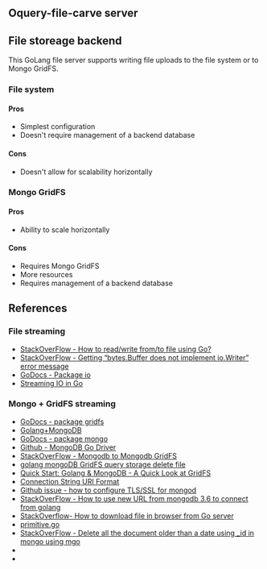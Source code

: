 ## Oquery-file-carve server

## File storeage backend
This GoLang file server supports writing file uploads to the file system or to Mongo GridFS. 

### File system
#### Pros
* Simplest configuration
* Doesn't require management of a backend database

#### Cons
* Doesn't allow for scalability horizontally

### Mongo GridFS
#### Pros
* Ability to scale horizontally 

#### Cons
* Requires Mongo GridFS
* More resources
* Requires management of a backend database

## References
### File streaming
* [StackOverFlow - How to read/write from/to file using Go?](https://stackoverflow.com/questions/1821811/how-to-read-write-from-to-file-using-go)
* [StackOverFlow - Getting “bytes.Buffer does not implement io.Writer” error message](https://stackoverflow.com/questions/23454940/getting-bytes-buffer-does-not-implement-io-writer-error-message)
* [GoDocs - Package io](https://golang.org/pkg/io/)
* [Streaming IO in Go](https://medium.com/learning-the-go-programming-language/streaming-io-in-go-d93507931185)

### Mongo + GridFS streaming
* [GoDocs - package gridfs](https://godoc.org/go.mongodb.org/mongo-driver/mongo/gridfs#Bucket.OpenUploadStream)
* [Golang+MongoDB](https://blog.csdn.net/qq_25490573/article/details/103540311)
* [GoDocs - package mongo](https://godoc.org/go.mongodb.org/mongo-driver/mongo)
* [Github - MongoDB Go Driver](https://github.com/mongodb/mongo-go-driver)
* [StackOverFlow - Mongodb to Mongodb GridFS](https://stackoverflow.com/questions/30694254/mongodb-to-mongodb-gridfs)
* [golang mongoDB GridFS query storage delete file](https://www.programmersought.com/article/92554631584/)
* [Quick Start: Golang & MongoDB - A Quick Look at GridFS](https://www.mongodb.com/blog/post/quick-start-golang--mongodb--a-quick-look-at-gridfs)
* [Connection String URI Format](https://docs.mongodb.com/manual/reference/connection-string/)
* [Github issue - how to configure TLS/SSL for mongod](https://github.com/docker-library/mongo/issues/250)
* [StackOverFlow - How to use new URL from mongodb 3.6 to connect from golang](https://stackoverflow.com/questions/52052311/how-to-use-new-url-from-mongodb-3-6-to-connect-from-golang)
* [StackOverflow- How to download file in browser from Go server](https://stackoverflow.com/questions/24116147/how-to-download-file-in-browser-from-go-server)
* [primitive.go](https://sourcegraph.com/github.com/mongodb/mongo-go-driver/-/blob/bson/primitive/primitive.go#L74:24)
* [StackOverFlow - Delete all the document older than a date using _id in mongo using mgo](https://stackoverflow.com/questions/34412502/delete-all-the-document-older-than-a-date-using-id-in-mongo-using-mgo)
* []()
* []()